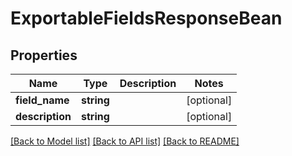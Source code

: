 # ExportableFieldsResponseBean

## Properties
Name | Type | Description | Notes
------------ | ------------- | ------------- | -------------
**field_name** | **string** |  | [optional] 
**description** | **string** |  | [optional] 

[[Back to Model list]](../README.md#documentation-for-models) [[Back to API list]](../README.md#documentation-for-api-endpoints) [[Back to README]](../README.md)


